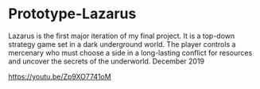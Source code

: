 # Prototype-Lazarus
Lazarus is the first major iteration of my final project. It is a top-down strategy game set in a dark underground world. The player controls a mercenary who must choose a side in a long-lasting conflict for resources and uncover the secrets of the underworld. December 2019

https://youtu.be/Zp9XO7741oM 
